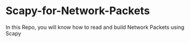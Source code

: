 # Scapy-for-Network-Packets
In this Repo, you will know how to read and build Network Packets using Scapy
